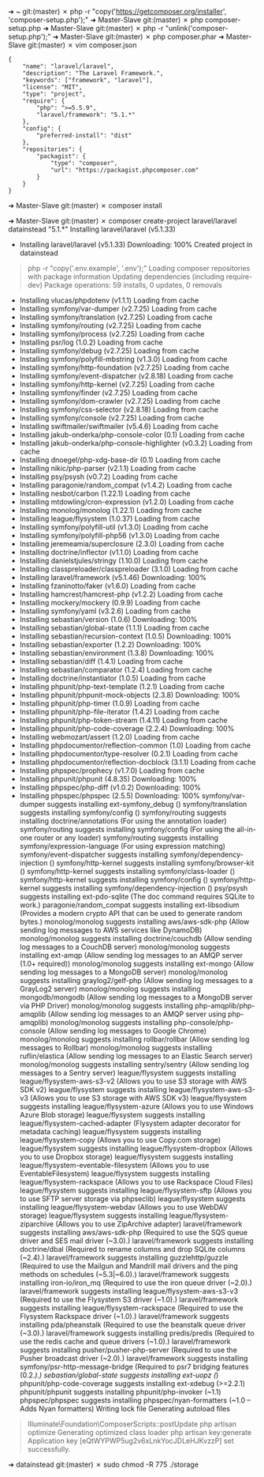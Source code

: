 
➜  ~ git:(master) ✗ php -r "copy('https://getcomposer.org/installer', 'composer-setup.php');"
➜  Master-Slave git:(master) ✗ php composer-setup.php
➜  Master-Slave git:(master) ✗ php -r "unlink('composer-setup.php');"
➜  Master-Slave git:(master) ✗ php composer.phar
➜  Master-Slave git:(master) ✗ vim composer.json
```
{
    "name": "laravel/laravel",
    "description": "The Laravel Framework.",
    "keywords": ["framework", "laravel"],
    "license": "MIT",
    "type": "project",
    "require": {
        "php": ">=5.5.9",
        "laravel/framework": "5.1.*"
    },
    "config": {
        "preferred-install": "dist"
    },
    "repositories": {
        "packagist": {
            "type": "composer",
            "url": "https://packagist.phpcomposer.com"
        }
    }
}
```

➜  Master-Slave git:(master) ✗ composer install

➜  Master-Slave git:(master) ✗ composer create-project laravel/laravel datainstead "5.1.*"
Installing laravel/laravel (v5.1.33)
  - Installing laravel/laravel (v5.1.33) Downloading: 100%
Created project in datainstead
> php -r "copy('.env.example', '.env');"
Loading composer repositories with package information
Updating dependencies (including require-dev)
Package operations: 59 installs, 0 updates, 0 removals
  - Installing vlucas/phpdotenv (v1.1.1) Loading from cache
  - Installing symfony/var-dumper (v2.7.25) Loading from cache
  - Installing symfony/translation (v2.7.25) Loading from cache
  - Installing symfony/routing (v2.7.25) Loading from cache
  - Installing symfony/process (v2.7.25) Loading from cache
  - Installing psr/log (1.0.2) Loading from cache
  - Installing symfony/debug (v2.7.25) Loading from cache
  - Installing symfony/polyfill-mbstring (v1.3.0) Loading from cache
  - Installing symfony/http-foundation (v2.7.25) Loading from cache
  - Installing symfony/event-dispatcher (v2.8.18) Loading from cache
  - Installing symfony/http-kernel (v2.7.25) Loading from cache
  - Installing symfony/finder (v2.7.25) Loading from cache
  - Installing symfony/dom-crawler (v2.7.25) Loading from cache
  - Installing symfony/css-selector (v2.8.18) Loading from cache
  - Installing symfony/console (v2.7.25) Loading from cache
  - Installing swiftmailer/swiftmailer (v5.4.6) Loading from cache
  - Installing jakub-onderka/php-console-color (0.1) Loading from cache
  - Installing jakub-onderka/php-console-highlighter (v0.3.2) Loading from cache
  - Installing dnoegel/php-xdg-base-dir (0.1) Loading from cache
  - Installing nikic/php-parser (v2.1.1) Loading from cache
  - Installing psy/psysh (v0.7.2) Loading from cache
  - Installing paragonie/random_compat (v1.4.2) Loading from cache
  - Installing nesbot/carbon (1.22.1) Loading from cache
  - Installing mtdowling/cron-expression (v1.2.0) Loading from cache
  - Installing monolog/monolog (1.22.1) Loading from cache
  - Installing league/flysystem (1.0.37) Loading from cache
  - Installing symfony/polyfill-util (v1.3.0) Loading from cache
  - Installing symfony/polyfill-php56 (v1.3.0) Loading from cache
  - Installing jeremeamia/superclosure (2.3.0) Loading from cache
  - Installing doctrine/inflector (v1.1.0) Loading from cache
  - Installing danielstjules/stringy (1.10.0) Loading from cache
  - Installing classpreloader/classpreloader (3.1.0) Loading from cache
  - Installing laravel/framework (v5.1.46) Downloading: 100%
  - Installing fzaninotto/faker (v1.6.0) Loading from cache
  - Installing hamcrest/hamcrest-php (v1.2.2) Loading from cache
  - Installing mockery/mockery (0.9.9) Loading from cache
  - Installing symfony/yaml (v3.2.6) Loading from cache
  - Installing sebastian/version (1.0.6) Downloading: 100%
  - Installing sebastian/global-state (1.1.1) Loading from cache
  - Installing sebastian/recursion-context (1.0.5) Downloading: 100%
  - Installing sebastian/exporter (1.2.2) Downloading: 100%
  - Installing sebastian/environment (1.3.8) Downloading: 100%
  - Installing sebastian/diff (1.4.1) Loading from cache
  - Installing sebastian/comparator (1.2.4) Loading from cache
  - Installing doctrine/instantiator (1.0.5) Loading from cache
  - Installing phpunit/php-text-template (1.2.1) Loading from cache
  - Installing phpunit/phpunit-mock-objects (2.3.8) Downloading: 100%
  - Installing phpunit/php-timer (1.0.9) Loading from cache
  - Installing phpunit/php-file-iterator (1.4.2) Loading from cache
  - Installing phpunit/php-token-stream (1.4.11) Loading from cache
  - Installing phpunit/php-code-coverage (2.2.4) Downloading: 100%
  - Installing webmozart/assert (1.2.0) Loading from cache
  - Installing phpdocumentor/reflection-common (1.0) Loading from cache
  - Installing phpdocumentor/type-resolver (0.2.1) Loading from cache
  - Installing phpdocumentor/reflection-docblock (3.1.1) Loading from cache
  - Installing phpspec/prophecy (v1.7.0) Loading from cache
  - Installing phpunit/phpunit (4.8.35) Downloading: 100%
  - Installing phpspec/php-diff (v1.0.2) Downloading: 100%
  - Installing phpspec/phpspec (2.5.5) Downloading: 100%
symfony/var-dumper suggests installing ext-symfony_debug ()
symfony/translation suggests installing symfony/config ()
symfony/routing suggests installing doctrine/annotations (For using the annotation loader)
symfony/routing suggests installing symfony/config (For using the all-in-one router or any loader)
symfony/routing suggests installing symfony/expression-language (For using expression matching)
symfony/event-dispatcher suggests installing symfony/dependency-injection ()
symfony/http-kernel suggests installing symfony/browser-kit ()
symfony/http-kernel suggests installing symfony/class-loader ()
symfony/http-kernel suggests installing symfony/config ()
symfony/http-kernel suggests installing symfony/dependency-injection ()
psy/psysh suggests installing ext-pdo-sqlite (The doc command requires SQLite to work.)
paragonie/random_compat suggests installing ext-libsodium (Provides a modern crypto API that can be used to generate random bytes.)
monolog/monolog suggests installing aws/aws-sdk-php (Allow sending log messages to AWS services like DynamoDB)
monolog/monolog suggests installing doctrine/couchdb (Allow sending log messages to a CouchDB server)
monolog/monolog suggests installing ext-amqp (Allow sending log messages to an AMQP server (1.0+ required))
monolog/monolog suggests installing ext-mongo (Allow sending log messages to a MongoDB server)
monolog/monolog suggests installing graylog2/gelf-php (Allow sending log messages to a GrayLog2 server)
monolog/monolog suggests installing mongodb/mongodb (Allow sending log messages to a MongoDB server via PHP Driver)
monolog/monolog suggests installing php-amqplib/php-amqplib (Allow sending log messages to an AMQP server using php-amqplib)
monolog/monolog suggests installing php-console/php-console (Allow sending log messages to Google Chrome)
monolog/monolog suggests installing rollbar/rollbar (Allow sending log messages to Rollbar)
monolog/monolog suggests installing ruflin/elastica (Allow sending log messages to an Elastic Search server)
monolog/monolog suggests installing sentry/sentry (Allow sending log messages to a Sentry server)
league/flysystem suggests installing league/flysystem-aws-s3-v2 (Allows you to use S3 storage with AWS SDK v2)
league/flysystem suggests installing league/flysystem-aws-s3-v3 (Allows you to use S3 storage with AWS SDK v3)
league/flysystem suggests installing league/flysystem-azure (Allows you to use Windows Azure Blob storage)
league/flysystem suggests installing league/flysystem-cached-adapter (Flysystem adapter decorator for metadata caching)
league/flysystem suggests installing league/flysystem-copy (Allows you to use Copy.com storage)
league/flysystem suggests installing league/flysystem-dropbox (Allows you to use Dropbox storage)
league/flysystem suggests installing league/flysystem-eventable-filesystem (Allows you to use EventableFilesystem)
league/flysystem suggests installing league/flysystem-rackspace (Allows you to use Rackspace Cloud Files)
league/flysystem suggests installing league/flysystem-sftp (Allows you to use SFTP server storage via phpseclib)
league/flysystem suggests installing league/flysystem-webdav (Allows you to use WebDAV storage)
league/flysystem suggests installing league/flysystem-ziparchive (Allows you to use ZipArchive adapter)
laravel/framework suggests installing aws/aws-sdk-php (Required to use the SQS queue driver and SES mail driver (~3.0).)
laravel/framework suggests installing doctrine/dbal (Required to rename columns and drop SQLite columns (~2.4).)
laravel/framework suggests installing guzzlehttp/guzzle (Required to use the Mailgun and Mandrill mail drivers and the ping methods on schedules (~5.3|~6.0).)
laravel/framework suggests installing iron-io/iron_mq (Required to use the iron queue driver (~2.0).)
laravel/framework suggests installing league/flysystem-aws-s3-v3 (Required to use the Flysystem S3 driver (~1.0).)
laravel/framework suggests installing league/flysystem-rackspace (Required to use the Flysystem Rackspace driver (~1.0).)
laravel/framework suggests installing pda/pheanstalk (Required to use the beanstalk queue driver (~3.0).)
laravel/framework suggests installing predis/predis (Required to use the redis cache and queue drivers (~1.0).)
laravel/framework suggests installing pusher/pusher-php-server (Required to use the Pusher broadcast driver (~2.0).)
laravel/framework suggests installing symfony/psr-http-message-bridge (Required to psr7 bridging features (0.2.*).)
sebastian/global-state suggests installing ext-uopz (*)
phpunit/php-code-coverage suggests installing ext-xdebug (>=2.2.1)
phpunit/phpunit suggests installing phpunit/php-invoker (~1.1)
phpspec/phpspec suggests installing phpspec/nyan-formatters (~1.0 – Adds Nyan formatters)
Writing lock file
Generating autoload files
> Illuminate\Foundation\ComposerScripts::postUpdate
> php artisan optimize
Generating optimized class loader
> php artisan key:generate
Application key [eQtWYPWP5ug2v6xLnkYocJDLeHJKvzzP] set successfully.

➜  datainstead git:(master) ✗ sudo chmod -R 775 ./storage
